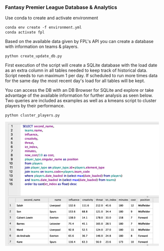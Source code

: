 ### Fantasy Premier League Database & Analytics

Use conda to create and activate environment

```
conda env create -f environment.yml
conda activate fpl 
```

Based on the available data given by FPL's API you can create a database with information on teams & players. 

```
python create_update_db.py
```

First execution of the script will create a SQLite database with the load date as an extra column in all tables needed to keep track of historical data. Script needs to run maximum 1 per day. If scheduled to run more times data for the same day the most recent day's load for all tables will be kept.

You can access the DB with an DB Browser for SQLite and explore or take advantage of the available information for further analysis as seen below. Two queries are included as examples as well as a kmeans script to cluster players by their performance.

```
python cluster_players.py
```

![](screenshot.png)
